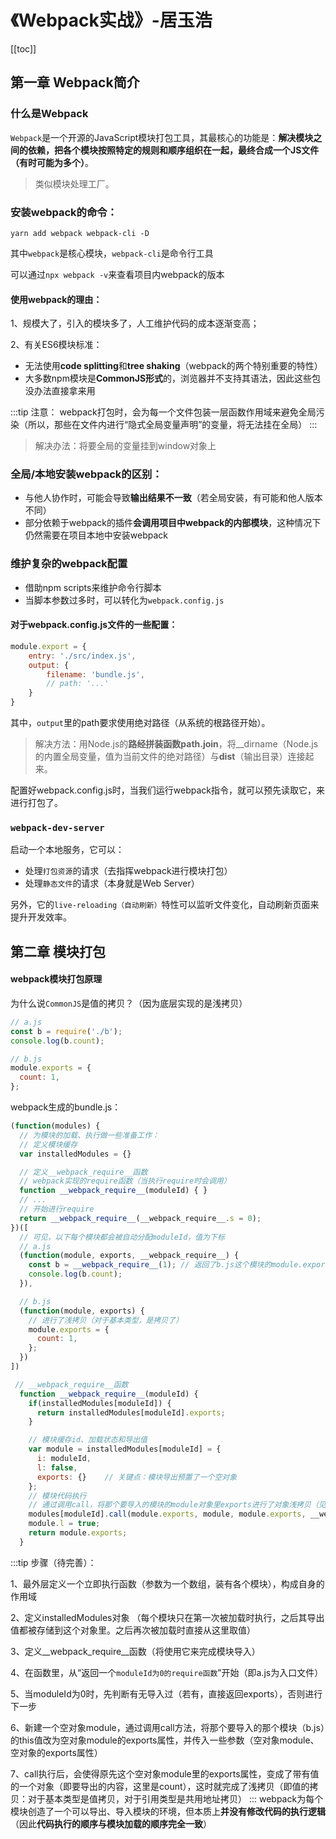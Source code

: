 # 《Webpack实战》-居玉浩

[[toc]]

## 第一章 Webpack简介
### 什么是Webpack
`Webpack`是一个开源的JavaScript模块打包工具，其最核心的功能是：**解决模块之间的依赖，把各个模块按照特定的规则和顺序组织在一起，最终合成一个JS文件（有时可能为多个）**。
 > 类似模块处理工厂。

### 安装webpack的命令：
```
yarn add webpack webpack-cli -D
```
其中`webpack`是核心模块，`webpack-cli`是命令行工具

可以通过`npx webpack -v`来查看项目内webpack的版本

#### 使用webpack的理由：
1、规模大了，引入的模块多了，人工维护代码的成本逐渐变高；

2、有关ES6模块标准：
 - 无法使用**code splitting**和**tree shaking**（webpack的两个特别重要的特性）
 - 大多数npm模块是**CommonJS形式**的，浏览器并不支持其语法，因此这些包没办法直接拿来用

:::tip
注意：
webpack打包时，会为每一个文件包装一层函数作用域来避免全局污染（所以，那些在文件内进行“隐式全局变量声明”的变量，将无法挂在全局）
:::
 > 
 >
 > 解决办法：将要全局的变量挂到window对象上

### 全局/本地安装webpack的区别：
 - 与他人协作时，可能会导致**输出结果不一致**（若全局安装，有可能和他人版本不同）
 - 部分依赖于webpack的插件**会调用项目中webpack的内部模块**，这种情况下仍然需要在项目本地中安装webpack

### 维护复杂的webpack配置
 - 借助npm scripts来维护命令行脚本
 - 当脚本参数过多时，可以转化为`webpack.config.js`

#### 对于webpack.config.js文件的一些配置：
```js
module.export = {
    entry: './src/index.js',
    output: {
        filename: 'bundle.js',
        // path: '...'
    }
}
```
其中，`output`里的path要求使用绝对路径（从系统的根路径开始）。
 > 解决方法：用Node.js的**路经拼装函数path.join**，将__dirname（Node.js的内置全局变量，值为当前文件的绝对路径）与**dist**（输出目录）连接起来。

配置好webpack.config.js时，当我们运行webpack指令，就可以预先读取它，来进行打包了。

### `webpack-dev-server`
启动一个本地服务，它可以：
 - 处理`打包资源`的请求（去指挥webpack进行模块打包）
 - 处理`静态文件`的请求（本身就是Web Server）

另外，它的`live-reloading（自动刷新）`特性可以监听文件变化，自动刷新页面来提升开发效率。

## 第二章 模块打包
#### webpack模块打包原理
为什么说`CommonJS`是值的拷贝？（因为底层实现的是浅拷贝）
```js
// a.js
const b = require('./b');
console.log(b.count);

// b.js
module.exports = {
  count: 1,
};
```

webpack生成的bundle.js：
```js
(function(modules) {
  // 为模块的加载、执行做一些准备工作：
  // 定义模块缓存
  var installedModules = {}

  // 定义__webpack_require__函数
  // webpack实现的require函数（当执行require时会调用）
  function __webpack_require__(moduleId) { }
  // ...
  // 开始进行require
  return __webpack_require__(__webpack_require__.s = 0);
})([
  // 可见，以下每个模块都会被自动分配moduleId，值为下标
  // a.js
  (function(module, exports, __webpack_require__) {
    const b = __webpack_require__(1); // 返回了b.js这个模块的module.exports
    console.log(b.count);
  }),

  // b.js
  (function(module, exports) {
    // 进行了浅拷贝（对于基本类型，是拷贝了）
    module.exports = {
      count: 1,
    };
  })
])
```
```js
 // __webpack_require__函数
  function __webpack_require__(moduleId) {
    if(installedModules[moduleId]) {
      return installedModules[moduleId].exports;
    }

    // 模块缓存id、加载状态和导出值
    var module = installedModules[moduleId] = {
      i: moduleId,
      l: false,
      exports: {}    // 关键点：模块导出预置了一个空对象
    };
    // 模块代码执行
    // 通过调用call，将那个要导入的模块的module对象里exports进行了对象浅拷贝（见下）
    modules[moduleId].call(module.exports, module, module.exports, __webpack_require__);
    module.l = true;
    return module.exports;
  }

```
:::tip
步骤（待完善）：

 1、最外层定义一个立即执行函数（参数为一个数组，装有各个模块），构成自身的作用域

 2、定义installedModules对象
    （每个模块只在第一次被加载时执行，之后其导出值都被存储到这个对象里。之后再次被加载时直接从这里取值）

 3、定义__webpack_require__函数（将使用它来完成模块导入）

 4、在函数里，从“返回一个`moduleId为0的require函数`”开始（即a.js为入口文件）

 5、当moduleId为0时，先判断有无导入过（若有，直接返回exports），否则进行下一步

 6、新建一个空对象module，通过调用call方法，将那个要导入的那个模块（b.js）的this值改为空对象module的exports属性，并传入一些参数（空对象module、空对象的exports属性）

 7、call执行后，会使得原先这个空对象module里的exports属性，变成了带有值的一个对象（即要导出的内容，这里是count），这时就完成了浅拷贝（即值的拷贝：对于基本类型是值拷贝，对于引用类型是共用地址拷贝）
:::
webpack为每个模块创造了一个可以导出、导入模块的环境，但本质上**并没有修改代码的执行逻辑**（因此**代码执行的顺序与模块加载的顺序完全一致**）
